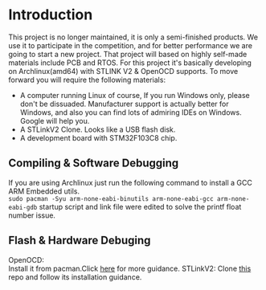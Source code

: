 # Introduction
This project is no longer maintained, it is only a semi-finished products. We use it to participate in the competition, and for better performance we are going to start a new project. That project will based on highly self-made materials include PCB and RTOS.
For this project it's basically developing on Archlinux(amd64) with STLINK V2 & OpenOCD supports.
To move forward you will require the following materials:
- A computer running Linux of course, If you run Windows only, please don't be dissuaded. Manufacturer support is actually better for Windows, and also you can find lots of admiring IDEs on Windows. Google will help you.
- A STLinkV2 Clone. Looks like a USB flash disk.
- A development board with STM32F103C8 chip.

## Compiling & Software Debugging 
If you are using Archlinux just run the following command to install a GCC ARM Embedded utils.  
`sudo pacman -Syu arm-none-eabi-binutils arm-none-eabi-gcc arm-none-eabi-gdb`
startup script and link file were edited to solve the printf float number issue.
## Flash & Hardware Debuging
OpenOCD:  
Install it from pacman.Click [here](https://github.com/ntfreak/openocd) for more guidance.  STLinkV2:  Clone [this](https://github.com/texane/stlink) repo and follow its installation guidance.  

